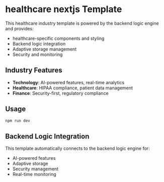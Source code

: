 # healthcare nextjs Template

This healthcare industry template is powered by the backend logic engine and provides:

- healthcare-specific components and styling
- Backend logic integration
- Adaptive storage management
- Security and monitoring

## Industry Features

- **Technology**: AI-powered features, real-time analytics
- **Healthcare**: HIPAA compliance, patient data management
- **Finance**: Security-first, regulatory compliance

## Usage

```bash
npm run dev
```

## Backend Logic Integration

This template automatically connects to the backend logic engine for:
- AI-powered features
- Adaptive storage
- Security management
- Real-time monitoring
